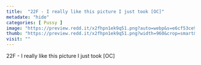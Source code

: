 ```yaml
---
title:  "22F - I really like this picture I just took [OC]"
metadate: "hide"
categories: [ Pussy ]
image: "https://preview.redd.it/x2fhpn1ek9q51.png?auto=webp&s=e6cf53ce953f4f8d098f66510e643da81274a65b"
thumb: "https://preview.redd.it/x2fhpn1ek9q51.png?width=960&crop=smart&auto=webp&s=bb545eca4249490743858638121c630aabe0a9b3"
visit: ""
---
```

22F - I really like this picture I just took [OC]

